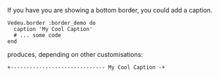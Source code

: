 If you have you are showing a bottom border, you could add a caption.

    Vedeu.border :border_demo do
      caption 'My Cool Caption'
      # ... some code
    end

produces, depending on other customisations:

    +------------------------------ My Cool Caption -+

